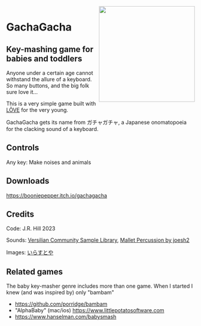 <img align="right" height="256" src="https://media.githubusercontent.com/media/booniepepper/gachagacha-game/core/irasutoya/readme-only/chibikko_gang.png">

# GachaGacha

## Key-mashing game for babies and toddlers

Anyone under a certain age cannot withstand the allure of a keyboard. So many
buttons, and the big folk sure love it...

This is a very simple game built with [LÖVE](https://love2d.org) for the very
young.

GachaGacha gets its name from ガチャガチャ, a Japanese onomatopoeia for the
clacking sound of a keyboard.

## Controls

Any key: Make noises and animals

## Downloads

https://booniepepper.itch.io/gachagacha

## Credits

Code: J.R. Hill 2023

Sounds: [Versilian Community Sample Library](https://versilian-studios.com/vcsl/), [Mallet Percussion by joesh2](https://freesound.org/people/joesh2/packs/32432/)

Images: [いらすとや](https://www.irasutoya.com/p/terms.html)

## Related games

The baby key-masher genre includes more than one game. When I started I knew (and was inspired by) only "bambam"

* https://github.com/porridge/bambam
* "AlphaBaby" (mac/ios) https://www.littlepotatosoftware.com
* https://www.hanselman.com/babysmash
